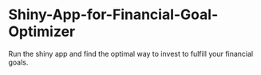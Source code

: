 # Shiny-App-for-Financial-Goal-Optimizer
Run the shiny app and find the optimal way to invest to fulfill your financial goals.
